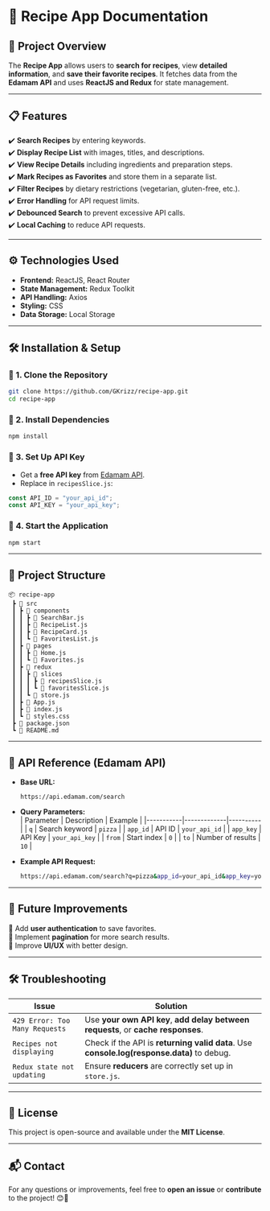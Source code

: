 # **📖 Recipe App Documentation**  

## **📌 Project Overview**  
The **Recipe App** allows users to **search for recipes**, view **detailed information**, and **save their favorite recipes**. It fetches data from the **Edamam API** and uses **ReactJS and Redux** for state management.  

---

## **📋 Features**  
✔️ **Search Recipes** by entering keywords.  
✔️ **Display Recipe List** with images, titles, and descriptions.  
✔️ **View Recipe Details** including ingredients and preparation steps.  
✔️ **Mark Recipes as Favorites** and store them in a separate list.  
✔️ **Filter Recipes** by dietary restrictions (vegetarian, gluten-free, etc.).  
✔️ **Error Handling** for API request limits.  
✔️ **Debounced Search** to prevent excessive API calls.  
✔️ **Local Caching** to reduce API requests.  

---

## **⚙️ Technologies Used**  
- **Frontend:** ReactJS, React Router  
- **State Management:** Redux Toolkit  
- **API Handling:** Axios  
- **Styling:** CSS  
- **Data Storage:** Local Storage  

---

## **🛠 Installation & Setup**  

### **📌 1. Clone the Repository**  
```sh
git clone https://github.com/GKrizz/recipe-app.git
cd recipe-app
```

### **📌 2. Install Dependencies**  
```sh
npm install
```

### **📌 3. Set Up API Key**  
- Get a **free API key** from [Edamam API](https://developer.edamam.com/).  
- Replace in `recipesSlice.js`:  
```js
const API_ID = "your_api_id";
const API_KEY = "your_api_key";
```

### **📌 4. Start the Application**  
```sh
npm start
```

---

## **📂 Project Structure**  
```
📦 recipe-app
 ┣ 📂 src
 ┃ ┣ 📂 components
 ┃ ┃ ┣ 📜 SearchBar.js
 ┃ ┃ ┣ 📜 RecipeList.js
 ┃ ┃ ┣ 📜 RecipeCard.js
 ┃ ┃ ┗ 📜 FavoritesList.js
 ┃ ┣ 📂 pages
 ┃ ┃ ┣ 📜 Home.js
 ┃ ┃ ┗ 📜 Favorites.js
 ┃ ┣ 📂 redux
 ┃ ┃ ┣ 📂 slices
 ┃ ┃ ┃ ┣ 📜 recipesSlice.js
 ┃ ┃ ┃ ┗ 📜 favoritesSlice.js
 ┃ ┃ ┗ 📜 store.js
 ┃ ┣ 📜 App.js
 ┃ ┣ 📜 index.js
 ┃ ┗ 📜 styles.css
 ┣ 📜 package.json
 ┗ 📜 README.md
```

---


## **📝 API Reference (Edamam API)**  
- **Base URL:**  
  ```
  https://api.edamam.com/search
  ```
- **Query Parameters:**  
  | Parameter | Description | Example |
  |-----------|-------------|----------|
  | `q` | Search keyword | `pizza` |
  | `app_id` | API ID | `your_api_id` |
  | `app_key` | API Key | `your_api_key` |
  | `from` | Start index | `0` |
  | `to` | Number of results | `10` |

- **Example API Request:**  
  ```sh
  https://api.edamam.com/search?q=pizza&app_id=your_api_id&app_key=your_api_key&from=0&to=10
  ```

---

## **🔧 Future Improvements**
🔹 Add **user authentication** to save favorites.  
🔹 Implement **pagination** for more search results.  
🔹 Improve **UI/UX** with better design.  

---

## **🛠 Troubleshooting**
| **Issue** | **Solution** |
|-----------|-------------|
| `429 Error: Too Many Requests` | Use **your own API key**, **add delay between requests**, or **cache responses**. |
| `Recipes not displaying` | Check if the API is **returning valid data**. Use **console.log(response.data)** to debug. |
| `Redux state not updating` | Ensure **reducers** are correctly set up in `store.js`. |

---

## **📜 License**  
This project is open-source and available under the **MIT License**.  

---

## **📬 Contact**  
For any questions or improvements, feel free to **open an issue** or **contribute** to the project! 😊🚀
